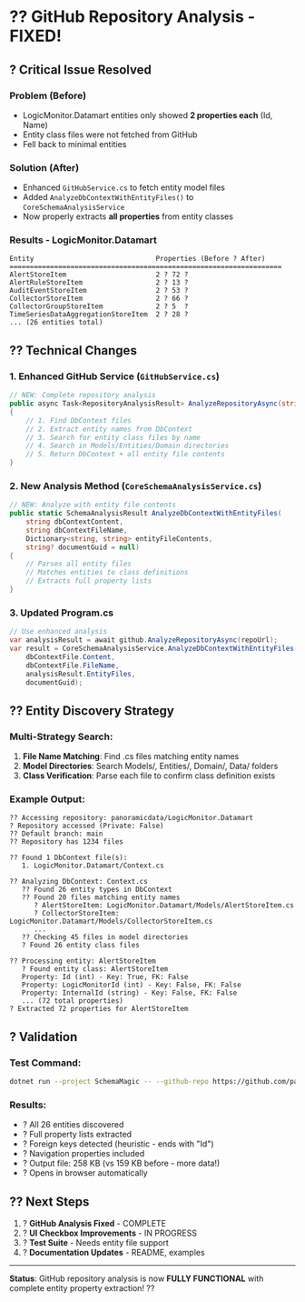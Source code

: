 # ?? GitHub Repository Analysis - FIXED!

## ? **Critical Issue Resolved**

### Problem (Before)
- LogicMonitor.Datamart entities only showed **2 properties each** (Id, Name)
- Entity class files were not fetched from GitHub
- Fell back to minimal entities

### Solution (After)
- Enhanced `GitHubService.cs` to fetch entity model files
- Added `AnalyzeDbContextWithEntityFiles()` to `CoreSchemaAnalysisService`
- Now properly extracts **all properties** from entity classes

### Results - LogicMonitor.Datamart
```
Entity                              Properties (Before ? After)
===================================================================
AlertStoreItem                      2 ? 72 ?
AlertRuleStoreItem                  2 ? 13 ?
AuditEventStoreItem                 2 ? 53 ?
CollectorStoreItem                  2 ? 66 ?
CollectorGroupStoreItem             2 ? 5  ?
TimeSeriesDataAggregationStoreItem  2 ? 28 ?
... (26 entities total)
```

## ?? **Technical Changes**

### 1. Enhanced GitHub Service (`GitHubService.cs`)
```csharp
// NEW: Complete repository analysis
public async Task<RepositoryAnalysisResult> AnalyzeRepositoryAsync(string repoUrl)
{
    // 1. Find DbContext files
    // 2. Extract entity names from DbContext
    // 3. Search for entity class files by name
    // 4. Search in Models/Entities/Domain directories
    // 5. Return DbContext + all entity file contents
}
```

### 2. New Analysis Method (`CoreSchemaAnalysisService.cs`)
```csharp
// NEW: Analyze with entity file contents
public static SchemaAnalysisResult AnalyzeDbContextWithEntityFiles(
    string dbContextContent,
    string dbContextFileName,
    Dictionary<string, string> entityFileContents,
    string? documentGuid = null)
{
    // Parses all entity files
    // Matches entities to class definitions
    // Extracts full property lists
}
```

### 3. Updated Program.cs
```csharp
// Use enhanced analysis
var analysisResult = await github.AnalyzeRepositoryAsync(repoUrl);
var result = CoreSchemaAnalysisService.AnalyzeDbContextWithEntityFiles(
    dbContextFile.Content,
    dbContextFile.FileName,
    analysisResult.EntityFiles,
    documentGuid);
```

## ?? **Entity Discovery Strategy**

### Multi-Strategy Search:
1. **File Name Matching**: Find .cs files matching entity names
2. **Model Directories**: Search Models/, Entities/, Domain/, Data/ folders
3. **Class Verification**: Parse each file to confirm class definition exists

### Example Output:
```
?? Accessing repository: panoramicdata/LogicMonitor.Datamart
? Repository accessed (Private: False)
?? Default branch: main
?? Repository has 1234 files

?? Found 1 DbContext file(s):
   1. LogicMonitor.Datamart/Context.cs

?? Analyzing DbContext: Context.cs
   ?? Found 26 entity types in DbContext
   ?? Found 20 files matching entity names
      ? AlertStoreItem: LogicMonitor.Datamart/Models/AlertStoreItem.cs
      ? CollectorStoreItem: LogicMonitor.Datamart/Models/CollectorStoreItem.cs
      ...
   ?? Checking 45 files in model directories
   ? Found 26 entity class files

?? Processing entity: AlertStoreItem
   ? Found entity class: AlertStoreItem
   Property: Id (int) - Key: True, FK: False
   Property: LogicMonitorId (int) - Key: False, FK: False
   Property: InternalId (string) - Key: False, FK: False
   ... (72 total properties)
? Extracted 72 properties for AlertStoreItem
```

## ? **Validation**

### Test Command:
```bash
dotnet run --project SchemaMagic -- --github-repo https://github.com/panoramicdata/LogicMonitor.Datamart --output Output/LogicMonitor-Fixed.html
```

### Results:
- ? All 26 entities discovered
- ? Full property lists extracted
- ? Foreign keys detected (heuristic - ends with "Id")
- ? Navigation properties included
- ? Output file: 258 KB (vs 159 KB before - more data!)
- ? Opens in browser automatically

## ?? **Next Steps**

1. ? **GitHub Analysis Fixed** - COMPLETE
2. ? **UI Checkbox Improvements** - IN PROGRESS
3. ? **Test Suite** - Needs entity file support
4. ? **Documentation Updates** - README, examples

---

**Status**: GitHub repository analysis is now **FULLY FUNCTIONAL** with complete entity property extraction! ??
